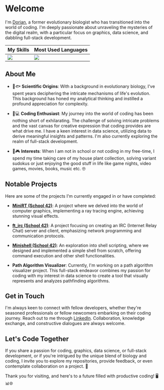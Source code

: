 # Welcome

I'm [Dorian](https://www.linkedin.com/in/dorianjagusch), a former evolutionary biologist who has transitioned into the world of coding. I'm deeply passionate about unraveling the mysteries of the digital realm, with a particular focus on graphics, data science, and dabbling full-stack development.

| My Skills                            |Most Used Languages                           |
|----------------------------------------|--------------------------------------|
[![](https://skillicons.dev/icons?i=c,cpp,r,git,bash,vscode,emacs,linux,regex,docker,js,nextjs,css,html,react,figma&perline=7)](https://skillicons.dev) | [![](https://github-readme-stats.vercel.app/api/top-langs/?username=dorianjagusch)](https://github.com/anuraghazra/github-readme-stats) |

## About Me

- 🌱🐟 **Scientific Origins**: With a background in evolutionary biology, I've spent years deciphering the intricate mechanisms of life's evolution. This background has honed my analytical thinking and instilled a profound appreciation for complexity.

- 👾💻 **Coding Enthusiast**: My journey into the world of coding has been nothing short of exhilarating. The challenge of solving intricate problems and the vast canvas for creative expression that coding provides are what drive me. I have a keen interest in data science, utilizing data to derive meaningful insights and patterns. I'm also currently exploring the realm of full-stack development.

- 🌿🎮 **Interests**: When I am not in school or not coding in my free-time, I spend my time taking care of my house plant collection, solving variant sudokus or just enjoying the good stuff in life like game nights, video games, movies, books, music etc. 🤓

## Notable Projects

Here are some of the projects I'm currently engaged in or have completed:

- **[MiniRT (School 42)](https://github.com/dorianjagusch/miniRT)**: A project where we delved into the world of computer graphics, implementing a ray tracing engine, achieving stunning visual effects.

- **[ft_irc (School 42)](https://github.com/dorianjagusch/ft_irc)**: A project focusing on creating an IRC (Internet Relay Chat) server and client, emphasizing network programming and communication protocols.

- **[Minishell (School 42)](https://github.com/dorianjagusch/minishell/)**: An exploration into shell scripting, where we designed and implemented a simple shell from scratch, offering command execution and other shell functionalities.

- **Path Algorithm Visualizer**: Currently, I'm working on a path algorithm visualizer project. This full-stack endeavor combines my passion for coding with my interest in data science to create a tool that visually represents and analyzes pathfinding algorithms.

## Get in Touch

I'm always keen to connect with fellow developers, whether they're seasoned professionals or fellow newcomers embarking on their coding journey. Reach out to me through [LinkedIn](https://www.linkedin.com/in/dorian-jagusch). Collaboration, knowledge exchange, and constructive dialogues are always welcome.

## Let's Code Together

If you share a passion for coding, graphics, data science, or full-stack development, or if you're intrigued by the unique blend of biology and coding, I invite you to explore my repositories, provide feedback, or even contemplate collaboration on a project. 🚀

Thank you for visiting, and here's to a future filled with productive coding! 🖥️📊🌐
